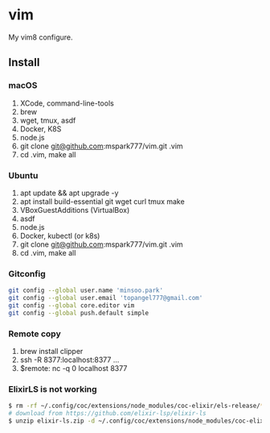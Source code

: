 # vim

My vim8 configure.

## Install

### macOS
1. XCode, command-line-tools
2. brew
3. wget, tmux, asdf
5. Docker, K8S
6. node.js
7. git clone git@github.com:mspark777/vim.git .vim
8. cd .vim, make all

### Ubuntu
1. apt update && apt upgrade -y
2. apt install build-essential git wget curl tmux make
3. VBoxGuestAdditions (VirtualBox)
4. asdf
5. node.js
6. Docker, kubectl (or k8s)
7. git clone git@github.com:mspark777/vim.git .vim
8. cd .vim, make all

### Gitconfig
```sh
git config --global user.name 'minsoo.park'
git config --global user.email 'topangel777@gmail.com'
git config --global core.editor vim
git config --global push.default simple
```

### Remote copy
1. brew install clipper
2. ssh -R 8377:localhost:8377 ...
3. $remote: nc -q 0 localhost 8377

### ElixirLS is not working
```sh
$ rm -rf ~/.config/coc/extensions/node_modules/coc-elixir/els-release/*
# download from https://github.com/elixir-lsp/elixir-ls
$ unzip elixir-ls.zip -d ~/.config/coc/extensions/node_modules/coc-elixir/els-release/*
```
